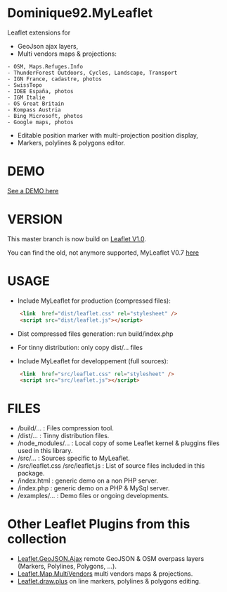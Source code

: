 Dominique92.MyLeaflet
=====================

Leaflet extensions for
* GeoJson ajax layers,
* Multi vendors maps &amp; projections:
```
- OSM, Maps.Refuges.Info
- ThunderForest Outdoors, Cycles, Landscape, Transport
- IGN France, cadastre, photos
- SwissTopo
- IDEE España, photos
- IGM Italie
- OS Great Britain
- Kompass Austria
- Bing Microsoft, photos
- Google maps, photos
```
* Editable position marker with multi-projection position display,
* Markers, polylines & polygons editor.

DEMO
====
[See a DEMO here](https://dominique92.github.io/MyLeaflet/)

VERSION
=======
This master branch is now build on [Leaflet V1.0](http://leafletjs.com/).

You can find the old, not anymore supported, MyLeaflet V0.7 [here](https://github.com/Dominique92/MyLeaflet/tree/v0.7)

USAGE
=====
* Include MyLeaflet for production (compressed files):
```html
	<link  href="dist/leaflet.css" rel="stylesheet" />
	<script src="dist/leaflet.js"></script>
```
* Dist compressed files generation: run build/index.php
* For tinny distribution: only copy dist/... files

* Include MyLeaflet for developpement (full sources):
```html
	<link  href="src/leaflet.css" rel="stylesheet" />
	<script src="src/leaflet.js"></script>
```

FILES
=====
* /build/... : Files compression tool.
* /dist/... : Tinny distribution files.
* /node_modules/... : Local copy of some Leaflet kernel & pluggins files used in this library.
* /src/... : Sources specific to MyLeaflet.
* /src/leaflet.css /src/leaflet.js : List of source files included in this package.
* /index.html : generic demo on a non PHP server.
* /index.php : generic demo on a PHP & MySql server.
* /examples/... : Demo files or ongoing developments.

Other Leaflet Plugins from this collection 
==========================================
* [Leaflet.GeoJSON.Ajax](https://github.com/Dominique92/Leaflet.GeoJSON.Ajax) remote GeoJSON & OSM overpass layers (Markers, Polylines, Polygons, ...).
* [Leaflet.Map.MultiVendors](https://github.com/Dominique92/Leaflet.Map.MultiVendors) multi vendors maps & projections.
* [Leaflet.draw.plus](https://github.com/Dominique92/Leaflet.draw.plus) on line markers, polylines & polygons editing.

